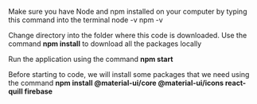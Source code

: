 Make sure you have Node and npm installed on your computer by typing this command into the terminal node -v npm -v

Change directory into the folder where this code is downloaded. Use the command **npm install** to download all the packages locally

Run the application using the command **npm start**

Before starting to code, we will install some packages that we need using the command **npm install @material-ui/core @material-ui/icons react-quill firebase**
